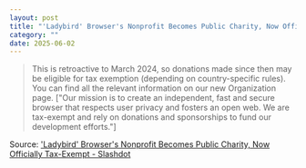 ```yaml
---
layout: post
title: "'Ladybird' Browser's Nonprofit Becomes Public Charity, Now Officially Tax-Exempt"
category: ""
date: 2025-06-02
---
```


>This is retroactive to March 2024, so donations made since then may be eligible for tax exemption (depending on country-specific rules). You can find all the relevant information on our new Organization page. ["Our mission is to create an independent, fast and secure browser that respects user privacy and fosters an open web. We are tax-exempt and rely on donations and sponsorships to fund our development efforts."]

Source: ['Ladybird' Browser's Nonprofit Becomes Public Charity, Now Officially Tax-Exempt - Slashdot](https://m.slashdot.org/story/442719)

